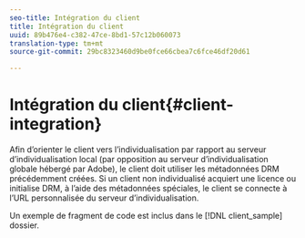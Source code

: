 ```yaml
---
seo-title: Intégration du client
title: Intégration du client
uuid: 89b476e4-c382-47ce-8bd1-57c12b060073
translation-type: tm+mt
source-git-commit: 29bc8323460d9be0fce66cbea7c6fce46df20d61

---
```



# Intégration du client{#client-integration}

Afin d’orienter le client vers l’individualisation par rapport au serveur d’individualisation local (par opposition au serveur d’individualisation globale hébergé par Adobe), le client doit utiliser les métadonnées DRM précédemment créées. Si un client non individualisé acquiert une licence ou initialise DRM, à l’aide des métadonnées spéciales, le client se connecte à l’URL personnalisée du serveur d’individualisation.

Un exemple de fragment de code est inclus dans le [!DNL client_sample] dossier.
